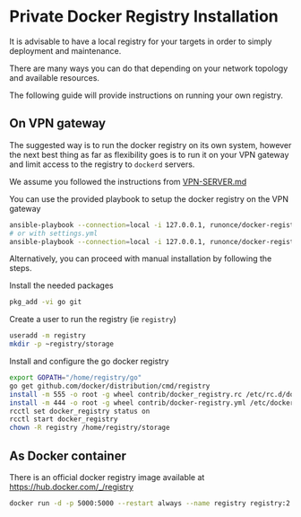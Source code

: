 # Private Docker Registry Installation

It is advisable to have a local registry for your targets in order to simply deployment and maintenance.

There are many ways you can do that depending on your network topology and available resources.

The following guide will provide instructions on running your own registry.

## On VPN gateway
The suggested way is to run the docker registry on its own system, however the
next best thing as far as flexibility goes is to run it on your VPN gateway and
limit access to the registry to `dockerd` servers.

We assume you followed the instructions from [VPN-SERVER.md](VPN-SERVER.md)

You can use the provided playbook to setup the docker registry on the VPN gateway
```sh
ansible-playbook --connection=local -i 127.0.0.1, runonce/docker-registry.yml
# or with settings.yml
ansible-playbook --connection=local -i 127.0.0.1, runonce/docker-registry.yml -e '@settings.yml'
```

Alternatively, you can proceed with manual installation by following the steps.

Install the needed packages
```sh
pkg_add -vi go git
```

Create a user to run the registry (ie `registry`)
```sh
useradd -m registry
mkdir -p ~registry/storage
```

Install and configure the go docker registry
```sh
export GOPATH="/home/registry/go"
go get github.com/docker/distribution/cmd/registry
install -m 555 -o root -g wheel contrib/docker_registry.rc /etc/rc.d/docker_registry
install -m 444 -o root -g wheel contrib/docker-registry.yml /etc/docker-registry.yml
rcctl set docker_registry status on
rcctl start docker_registry
chown -R registry /home/registry/storage
```

## As Docker container
There is an official docker registry image available at https://hub.docker.com/_/registry
```sh
docker run -d -p 5000:5000 --restart always --name registry registry:2
```
